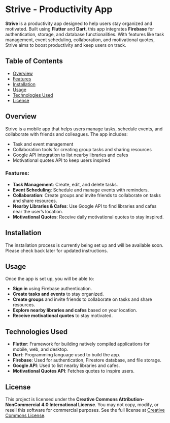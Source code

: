 # Strive - Productivity App

**Strive** is a productivity app designed to help users stay organized and motivated. Built using **Flutter** and **Dart**, this app integrates **Firebase** for authentication, storage, and database functionalities. With features like task management, event scheduling, collaboration, and motivational quotes, Strive aims to boost productivity and keep users on track.

## Table of Contents
- [Overview](#overview)
- [Features](#features)
- [Installation](#installation)
- [Usage](#usage)
- [Technologies Used](#technologies-used)
- [License](#license)

## Overview

Strive is a mobile app that helps users manage tasks, schedule events, and collaborate with friends and colleagues. The app includes:
- Task and event management
- Collaboration tools for creating group tasks and sharing resources
- Google API integration to list nearby libraries and cafes
- Motivational quotes API to keep users inspired

### Features:
- **Task Management**: Create, edit, and delete tasks.
- **Event Scheduling**: Schedule and manage events with reminders.
- **Collaboration**: Create groups and invite friends to collaborate on tasks and share resources.
- **Nearby Libraries & Cafes**: Use Google API to find libraries and cafes near the user’s location.
- **Motivational Quotes**: Receive daily motivational quotes to stay inspired.

## Installation

The installation process is currently being set up and will be available soon. Please check back later for updated instructions.

## Usage

Once the app is set up, you will be able to:
- **Sign in** using Firebase authentication.
- **Create tasks and events** to stay organized.
- **Create groups** and invite friends to collaborate on tasks and share resources.
- **Explore nearby libraries and cafes** based on your location.
- **Receive motivational quotes** to stay motivated.


## Technologies Used
- **Flutter**: Framework for building natively compiled applications for mobile, web, and desktop.
- **Dart**: Programming language used to build the app.
- **Firebase**: Used for authentication, Firestore database, and file storage.
- **Google API**: Used to list nearby libraries and cafes.
- **Motivational Quotes API**: Fetches quotes to inspire users.


## License

This project is licensed under the **Creative Commons Attribution-NonCommercial 4.0 International License**. You may not copy, modify, or resell this software for commercial purposes. See the full license at [Creative Commons License](https://creativecommons.org/licenses/by-nc/4.0/deed.en).

